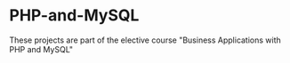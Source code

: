 # PHP-and-MySQL
These projects are part of the elective course "Business Applications with PHP and MySQL"
